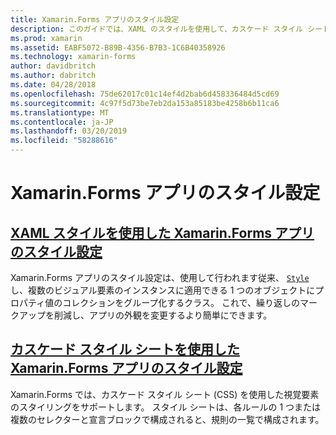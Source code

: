 ```yaml
---
title: Xamarin.Forms アプリのスタイル設定
description: このガイドでは、XAML のスタイルを使用して、カスケード スタイル シートを使用して、Xamarin.Forms アプリケーションのスタイルを設定する方法について説明します。
ms.prod: xamarin
ms.assetid: EABF5072-B89B-4356-B7B3-1C6B40358926
ms.technology: xamarin-forms
author: davidbritch
ms.author: dabritch
ms.date: 04/28/2018
ms.openlocfilehash: 75de62017c01c14ef4d2bab6d458336484d5cd69
ms.sourcegitcommit: 4c97f5d73be7eb2da153a85183be4258b6b11ca6
ms.translationtype: MT
ms.contentlocale: ja-JP
ms.lasthandoff: 03/20/2019
ms.locfileid: "58288616"
---
```

# <a name="styling-xamarinforms-apps"></a>Xamarin.Forms アプリのスタイル設定

## <a name="styling-xamarinforms-apps-using-xaml-stylesxamlindexmd"></a>[XAML スタイルを使用した Xamarin.Forms アプリのスタイル設定](xaml/index.md)

Xamarin.Forms アプリのスタイル設定は、使用して行われます従来、 [ `Style` ](xref:Xamarin.Forms.Style)し、複数のビジュアル要素のインスタンスに適用できる 1 つのオブジェクトにプロパティ値のコレクションをグループ化するクラス。 これで、繰り返しのマークアップを削減し、アプリの外観を変更するより簡単にできます。

## <a name="styling-xamarinforms-apps-using-cascading-style-sheetscssindexmd"></a>[カスケード スタイル シートを使用した Xamarin.Forms アプリのスタイル設定](css/index.md)

Xamarin.Forms では、カスケード スタイル シート (CSS) を使用した視覚要素のスタイリングをサポートします。 スタイル シートは、各ルールの 1 つまたは複数のセレクターと宣言ブロックで構成されると、規則の一覧で構成されます。
